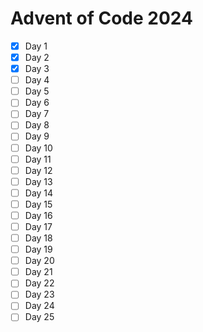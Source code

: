 # Advent of Code 2024
* [x] Day  1
* [x] Day  2
* [x] Day  3
* [ ] Day  4
* [ ] Day  5
* [ ] Day  6
* [ ] Day  7
* [ ] Day  8
* [ ] Day  9
* [ ] Day  10
* [ ] Day  11
* [ ] Day  12
* [ ] Day  13
* [ ] Day  14
* [ ] Day  15
* [ ] Day  16
* [ ] Day  17
* [ ] Day  18
* [ ] Day  19
* [ ] Day  20
* [ ] Day  21
* [ ] Day  22
* [ ] Day  23
* [ ] Day  24
* [ ] Day  25